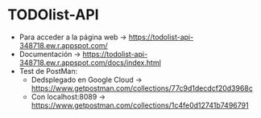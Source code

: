 # TODOlist-API

- Para acceder a la página web -> https://todolist-api-348718.ew.r.appspot.com/
- Documentación -> https://todolist-api-348718.ew.r.appspot.com/docs/index.html
- Test de PostMan:
  * Dedsplegado en Google Cloud -> https://www.getpostman.com/collections/77c9d1decdcf20d3968c
  * Con localhost:8089 -> https://www.getpostman.com/collections/1c4fe0d12741b7496791
